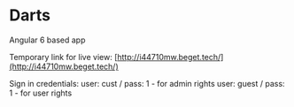 # Darts
Angular 6 based app

Temporary link for live view: [http://i44710mw.beget.tech/](http://i44710mw.beget.tech/)

Sign in credentials:
user:  cust / pass: 1 - for admin rights
user: guest / pass: 1 - for user rights
